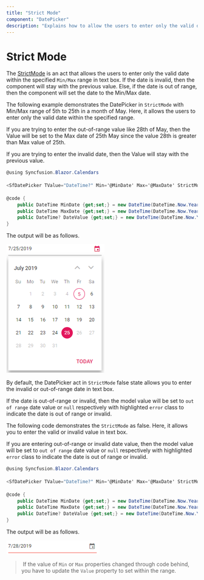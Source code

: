 ```yaml
---
title: "Strict Mode"
component: "DatePicker"
description: "Explains how to allow the users to enter only the valid date value within the specified min/max range in date input."
---
```


# Strict Mode

The [StrictMode](https://help.syncfusion.com/cr/blazor/Syncfusion.Blazor~Syncfusion.Blazor.Calendars.SfDatePicker%601~StrictMode.html)
is an act that allows the users to enter only the valid date within the specified `Min/Max` range in text box.
If the date is invalid, then the component will stay with the previous value.
Else, if the date is out of range, then the component will set the date to the Min/Max date.

The following example demonstrates the DatePicker in `StrictMode` with Min/Max range of 5th to 25th in a month of May.
Here, it allows the users to enter only the valid date within the specified range.

If you are trying to enter the out-of-range value like 28th of May,
then the Value will be set to the Max date of 25th May since the value 28th is greater than Max value of 25th.

If you are trying to enter the invalid date, then the Value will stay with the previous value.

```csharp
@using Syncfusion.Blazor.Calendars

<SfDatePicker TValue="DateTime?" Min='@MinDate' Max='@MaxDate' StrictMode=true Value='@DateValue'></SfDatePicker>

@code {
    public DateTime MinDate {get;set;} = new DateTime(DateTime.Now.Year,DateTime.Now.Month,05);
    public DateTime MaxDate {get;set;} = new DateTime(DateTime.Now.Year, DateTime.Now.Month, 25);
    public DateTime? DateValue {get;set;} = new DateTime(DateTime.Now.Year, DateTime.Now.Month, 28);
}
```

The output will be as follows.

![datepicker](./images/strict_mode_true.png)

By default, the DatePicker act in `StrictMode` false state allows you to enter the invalid or out-of-range date in text box.

If the date is out-of-range or invalid, then the model value will be set to `out of range` date
value or `null` respectively with highlighted  `error` class to indicate the date is out of range or invalid.

The following code demonstrates the `StrictMode` as false. Here, it allows you to enter the
valid or invalid value in text box.

If you are entering out-of-range or invalid date value, then the model value will be set to
`out of range` date value or `null` respectively with highlighted  `error` class to indicate
the date is out of range or invalid.

```csharp
@using Syncfusion.Blazor.Calendars

<SfDatePicker TValue="DateTime?" Min='@MinDate' Max='@MaxDate' StrictMode=false Value='@DateValue'></SfDatePicker>

@code {
    public DateTime MinDate {get;set;} = new DateTime(DateTime.Now.Year,DateTime.Now.Month,05);
    public DateTime MaxDate {get;set;} = new DateTime(DateTime.Now.Year, DateTime.Now.Month, 25);
    public DateTime? DateValue {get;set;} = new DateTime(DateTime.Now.Year, DateTime.Now.Month, 28);
}
```

The output will be as follows.

![datepicker](./images/strict_mode.png)

> If the value of `Min` or `Max` properties changed through code behind,
you have to update the `Value` property to set within the range.
